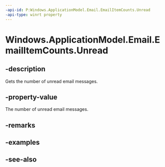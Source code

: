 ```yaml
---
-api-id: P:Windows.ApplicationModel.Email.EmailItemCounts.Unread
-api-type: winrt property
---
```


<!-- Property syntax
public uint Unread { get; }
-->

# Windows.ApplicationModel.Email.EmailItemCounts.Unread

## -description
Gets the number of unread email messages.

## -property-value
The number of unread email messages.

## -remarks

## -examples

## -see-also
